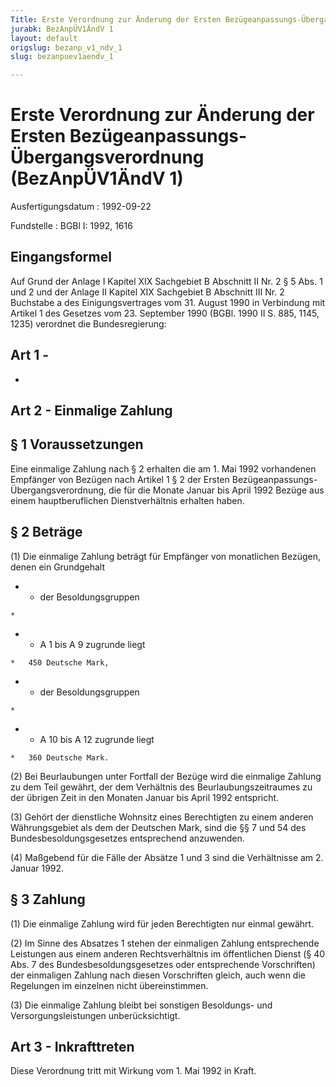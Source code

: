 ```yaml
---
Title: Erste Verordnung zur Änderung der Ersten Bezügeanpassungs-Übergangsverordnung
jurabk: BezAnpÜV1ÄndV 1
layout: default
origslug: bezanp_v1_ndv_1
slug: bezanpuev1aendv_1

---
```


# Erste Verordnung zur Änderung der Ersten Bezügeanpassungs-Übergangsverordnung (BezAnpÜV1ÄndV 1)

Ausfertigungsdatum
:   1992-09-22

Fundstelle
:   BGBl I: 1992, 1616

## Eingangsformel

Auf Grund der Anlage I Kapitel XIX Sachgebiet B Abschnitt II Nr. 2 § 5
Abs. 1 und 2 und der Anlage II Kapitel XIX Sachgebiet B Abschnitt III
Nr. 2 Buchstabe a des Einigungsvertrages vom 31. August 1990 in
Verbindung mit Artikel 1 des Gesetzes vom 23. September 1990 (BGBl.
1990 II S. 885, 1145, 1235) verordnet die Bundesregierung:

## Art 1 -

-

## Art 2 - Einmalige Zahlung

## § 1 Voraussetzungen

Eine einmalige Zahlung nach § 2 erhalten die am 1. Mai 1992
vorhandenen Empfänger von Bezügen nach Artikel 1 § 2 der Ersten
Bezügeanpassungs-Übergangsverordnung, die für die Monate Januar bis
April 1992 Bezüge aus einem hauptberuflichen Dienstverhältnis erhalten
haben.

## § 2 Beträge

(1) Die einmalige Zahlung beträgt für Empfänger von monatlichen
Bezügen, denen ein Grundgehalt

*    *   der Besoldungsgruppen

    *

*    *   A 1 bis A 9 zugrunde liegt

    *   450 Deutsche Mark,


*    *   der Besoldungsgruppen

    *

*    *   A 10 bis A 12 zugrunde liegt

    *   360 Deutsche Mark.




(2) Bei Beurlaubungen unter Fortfall der Bezüge wird die einmalige
Zahlung zu dem Teil gewährt, der dem Verhältnis des
Beurlaubungszeitraumes zu der übrigen Zeit in den Monaten Januar bis
April 1992 entspricht.

(3) Gehört der dienstliche Wohnsitz eines Berechtigten zu einem
anderen Währungsgebiet als dem der Deutschen Mark, sind die §§ 7 und
54 des Bundesbesoldungsgesetzes entsprechend anzuwenden.

(4) Maßgebend für die Fälle der Absätze 1 und 3 sind die Verhältnisse
am 2. Januar 1992.

## § 3 Zahlung

(1) Die einmalige Zahlung wird für jeden Berechtigten nur einmal
gewährt.

(2) Im Sinne des Absatzes 1 stehen der einmaligen Zahlung
entsprechende Leistungen aus einem anderen Rechtsverhältnis im
öffentlichen Dienst (§ 40 Abs. 7 des Bundesbesoldungsgesetzes oder
entsprechende Vorschriften) der einmaligen Zahlung nach diesen
Vorschriften gleich, auch wenn die Regelungen im einzelnen nicht
übereinstimmen.

(3) Die einmalige Zahlung bleibt bei sonstigen Besoldungs- und
Versorgungsleistungen unberücksichtigt.

## Art 3 - Inkrafttreten

Diese Verordnung tritt mit Wirkung vom 1. Mai 1992 in Kraft.

